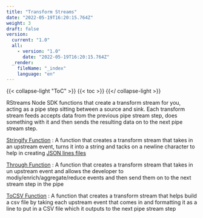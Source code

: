 ```yaml
---
title: "Transform Streams"
date: "2022-05-19T16:20:15.764Z"
weight: 3
draft: false
version:
  current: "1.0"
  all:
    - version: "1.0"
      date: "2022-05-19T16:20:15.764Z"
  _render:
    fileName: "_index"
    language: "en"
---
```


{{< collapse-light "ToC" >}}
{{< toc  >}}
{{</ collapse-light >}}

RStreams Node SDK functions that create a transform stream for you, acting as a pipe step sitting between a source and sink.  Each transform
stream feeds accepts data from the previous pipe stream step, does something with it and then sends the resulting data
on to the next pipe stream step.

[Stringify Function](./stringify)
: A function that creates a transform stream that takes in an upstream event, turns it into a string and tacks on a newline
character to help in creating [JSON lines files](https://jsonlines.org/)

[Through Function](./through)
: A function that creates a transform stream that takes in un upstream event and allows the developer to modiy/enrich/aggregate/reduce
events and then send them on to the next stream step in the pipe

[ToCSV Function](./tocsv)
: A function that creates a transform stream that helps build a csv file by taking each upstream event that comes in and
formatting it as a line to put in a CSV file which it outputs to the next pipe stream step
